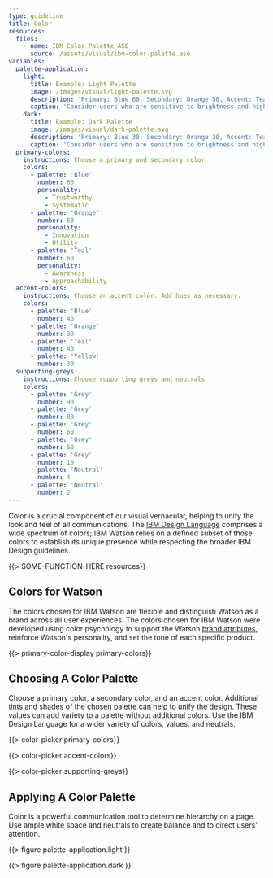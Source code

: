 ```yaml
---
type: guideline
title: Color
resources:
  files:
    - name: IBM Color Palette ASE
      source: /assets/visual/ibm-color-palette.ase
variables:
  palette-application:
    light:
      title: Example: Light Palette
      image: /images/visual/light-palette.svg
      description: 'Primary: Blue 60, Secondary: Orange 50, Accent: Teal 40'
      caption: 'Consider users who are sensitive to brightness and high contrast colors by using a neutral value as a background color instead of pure white.'
    dark:
      title: Example: Dark Palette
      image: /images/visual/dark-palette.svg
      description: 'Primary: Blue 30, Secondary: Orange 30, Accent: Teal 30'
      caption: 'Consider users who are sensitive to brightness and high contrast colors by using a grey value as a background color instead of pure black.'
  primary-colors:
    instructions: Choose a primary and secondary color
    colors:
      - palette: 'Blue'
        number: 60
        personality:
          - Trustworthy
          - Systematic
      - palette: 'Orange'
        number: 50
        personality: 
          - Innovation
          - Utility
      - palette: 'Teal'
        number: 60
        personality:
          - Awareness
          - Approachability
  accent-colors:
    instructions: Choose an accent color. Add hues as necessary.
    colors:
      - palette: 'Blue'
        number: 40
      - palette: 'Orange'
        number: 30
      - palette: 'Teal'
        number: 40
      - palette: 'Yellow'
        number: 30
  supporting-greys:
    instructions: Choose supporting greys and neutrals
    colors:
      - palette: 'Grey'
        number: 90
      - palette: 'Grey'
        number: 80
      - palette: 'Grey'
        number: 60
      - palette: 'Grey'
        number: 50
      - palette: 'Grey'
        number: 10
      - palette: 'Neutral'
        number: 4
      - palette: 'Neutral'
        number: 2
---
```


Color is a crucial component of our visual vernacular, helping to unify the look and feel of all communications. The [IBM Design Language](http://www.ibm.com/design/language/framework/visual/color.shtml) comprises a wide spectrum of colors; IBM Watson relies on a defined subset of those colors to establish its unique presence while respecting the broader IBM Design guidelines.

{{> SOME-FUNCTION-HERE resources}}

## Colors for Watson

The colors chosen for IBM Watson are flexible and distinguish Watson as a brand across all user experiences. The colors chosen for IBM Watson were developed using color psychology to support the Watson [brand attributes](brand-attributes.html), reinforce Watson's personality, and set the tone of each specific product.

{{> primary-color-display primary-colors}}

## Choosing A Color Palette

Choose a primary color, a secondary color, and an accent color. Additional tints and shades of the chosen palette can help to unify the design. These values can add variety to a palette without additional colors. Use the IBM Design Language for a wider variety of colors, values, and neutrals.

{{> color-picker primary-colors}}

{{> color-picker accent-colors}}

{{> color-picker supporting-greys}}

## Applying A Color Palette

Color is a powerful communication tool to determine hierarchy on a page. Use ample white space and neutrals to create balance and to direct users' attention.

{{> figure palette-application.light }}

{{> figure palette-application.dark }}